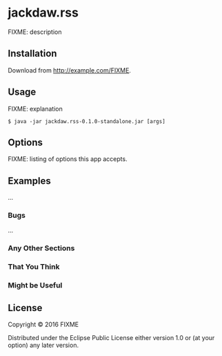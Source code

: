 # jackdaw.rss

FIXME: description

## Installation

Download from http://example.com/FIXME.

## Usage

FIXME: explanation

    $ java -jar jackdaw.rss-0.1.0-standalone.jar [args]

## Options

FIXME: listing of options this app accepts.

## Examples

...

### Bugs

...

### Any Other Sections
### That You Think
### Might be Useful

## License

Copyright © 2016 FIXME

Distributed under the Eclipse Public License either version 1.0 or (at
your option) any later version.
